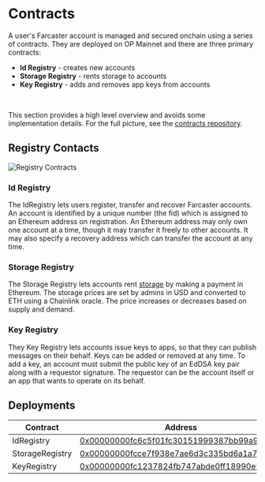 # Contracts

A user's Farcaster account is managed and secured onchain using a series of contracts. They are deployed on OP Mainnet and there are three primary contracts:

- **Id Registry** - creates new accounts
- **Storage Registry** - rents storage to accounts
- **Key Registry** - adds and removes app keys from accounts

<br>

This section provides a high level overview and avoids some implementation details. For the full picture, see the [contracts repository](https://github.com/farcasterxyz/contracts/).

## Registry Contacts

![Registry Contracts](/assets/registry-contracts.png)

### Id Registry

The IdRegistry lets users register, transfer and recover Farcaster accounts. An account is identified by a unique number (the fid) which is assigned to an Ethereum address on registration. An Ethereum address may only own one account at a time, though it may transfer it freely to other accounts. It may also specify a recovery address which can transfer the account at any time.

### Storage Registry

The Storage Registry lets accounts rent [storage](../what-is-farcaster/messages.md#storage) by making a payment in Ethereum. The storage prices are set by admins in USD and converted to ETH using a Chainlink oracle. The price increases or decreases based on supply and demand.

### Key Registry

They Key Registry lets accounts issue keys to apps, so that they can publish messages on their behalf. Keys can be added or removed at any time. To add a key, an account must submit the public key of an EdDSA key pair along with a requestor signature. The requestor can be the account itself or an app that wants to operate on its behalf.

## Deployments

| Contract        | Address                                                                                                                          |
| --------------- | -------------------------------------------------------------------------------------------------------------------------------- |
| IdRegistry      | [0x00000000fc6c5f01fc30151999387bb99a9f489b](https://optimistic.etherscan.io/address/0x00000000fc6c5f01fc30151999387bb99a9f489b) |
| StorageRegistry | [0x00000000fcce7f938e7ae6d3c335bd6a1a7c593d](https://optimistic.etherscan.io/address/0x00000000fcce7f938e7ae6d3c335bd6a1a7c593d) |
| KeyRegistry     | [0x00000000fc1237824fb747abde0ff18990e59b7e](https://optimistic.etherscan.io/address/0x00000000fc1237824fb747abde0ff18990e59b7e) |
